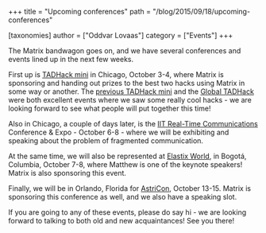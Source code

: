 +++
title = "Upcoming conferences"
path = "/blog/2015/09/18/upcoming-conferences"

[taxonomies]
author = ["Oddvar Lovaas"]
category = ["Events"]
+++

The Matrix bandwagon goes on, and we have several conferences and events lined up in the next few weeks.

First up is <a href="http://tadhack.com/2015/tadhack-mini-chicago/">TADHack mini</a> in Chicago, October 3-4, where Matrix is sponsoring and handing out prizes to the best two hacks using Matrix in some way or another. The <a href="http://matrix.org/blog/2015/04/13/tadhack-mini-london-completed/">previous TADHack mini</a> and the <a href="http://matrix.org/blog/2015/06/16/global-tadhack-matrix-hacks/">Global TADHack</a> were both excellent events where we saw some really cool hacks - we are looking forward to see what people will put together this time!

Also in Chicago, a couple of days later, is the <a href="http://www.rtc-conference.com/">IIT Real-Time Communications</a> Conference & Expo - October 6-8 - where we will be exhibiting and speaking about the problem of fragmented communication. 

At the same time, we will also be represented at <a href="http://www.elastixworld.com/2015/en/">Elastix World</a>, in Bogotá, Columbia, October 7-8, where Matthew is one of the keynote speakers! Matrix is also sponsoring this event.

Finally, we will be in Orlando, Florida for <a href="http://www.asterisk.org/community/astricon-user-conference">AstriCon</a>, October 13-15. Matrix is sponsoring this conference as well, and we also have a speaking slot.

If you are going to any of these events, please do say hi - we are looking forward to talking to both old and new acquaintances! See you there!
